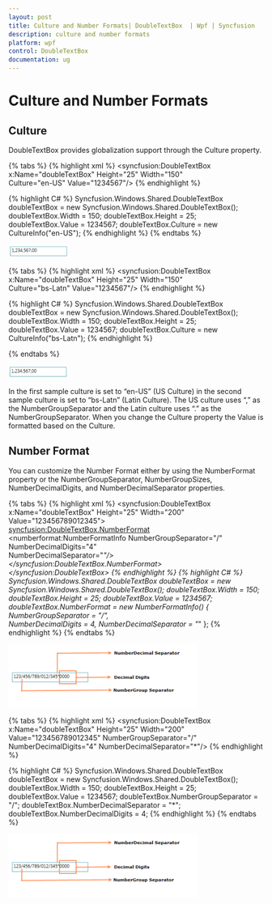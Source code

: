 ```yaml
---
layout: post
title: Culture and Number Formats| DoubleTextBox  | Wpf | Syncfusion
description: culture and number formats
platform: wpf
control: DoubleTextBox 
documentation: ug
---
```


# Culture and Number Formats

## Culture

DoubleTextBox provides globalization support through the Culture property. 


{% tabs %}
{% highlight xml %} 
<syncfusion:DoubleTextBox x:Name="doubleTextBox" Height="25" Width="150"                  
Culture="en-US" Value="1234567"/> 
{% endhighlight %} 

{% highlight C# %}
 Syncfusion.Windows.Shared.DoubleTextBox doubleTextBox = new Syncfusion.Windows.Shared.DoubleTextBox();
 doubleTextBox.Width = 150;
 doubleTextBox.Height = 25;
 doubleTextBox.Value = 1234567;
 doubleTextBox.Culture = new CultureInfo("en-US");
 {% endhighlight %}
 {% endtabs %}



![](Culture-and-Number-Formats_images/Culture-and-Number-Formats_img1.png)





{% tabs %}
{% highlight xml %} 
<syncfusion:DoubleTextBox x:Name="doubleTextBox" Height="25" Width="150"           
Culture="bs-Latn" Value="1234567"/> 
{% endhighlight %} 

{% highlight C# %}
 Syncfusion.Windows.Shared.DoubleTextBox doubleTextBox = new Syncfusion.Windows.Shared.DoubleTextBox();
 doubleTextBox.Width = 150;
 doubleTextBox.Height = 25;
 doubleTextBox.Value = 1234567;
 doubleTextBox.Culture = new CultureInfo("bs-Latn");
 {% endhighlight %}
 
 {% endtabs %}



![](Culture-and-Number-Formats_images/Culture-and-Number-Formats_img2.png)





In the first sample culture is set to “en-US” (US Culture) in the second sample culture is set to “bs-Latn” (Latin Culture). The US culture uses “,” as the NumberGroupSeparator and the Latin culture uses “.” as the NumberGroupSeparator. When you change the Culture property the Value is formatted based on the Culture.

## Number Format

You can customize the Number Format either by using the NumberFormat property or the NumberGroupSeparator, NumberGroupSizes, NumberDecimalDigits, and NumberDecimalSeparator properties.


{% tabs %}
{% highlight xml %}
 <syncfusion:DoubleTextBox x:Name="doubleTextBox" 
 Height="25" 
 Width="200"             
 Value="123456789012345">  
 <syncfusion:DoubleTextBox.NumberFormat>    
 <numberformat:NumberFormatInfo NumberGroupSeparator="/" NumberDecimalDigits="4"  
 NumberDecimalSeparator="*"/>    </syncfusion:DoubleTextBox.NumberFormat>
 </syncfusion:DoubleTextBox>
 {% endhighlight %} 
{% highlight C# %} 
Syncfusion.Windows.Shared.DoubleTextBox doubleTextBox = new    
Syncfusion.Windows.Shared.DoubleTextBox();
doubleTextBox.Width = 150;
doubleTextBox.Height = 25;
doubleTextBox.Value = 1234567;
doubleTextBox.NumberFormat = new NumberFormatInfo()
{ NumberGroupSeparator = "/",                   
NumberDecimalDigits = 4, NumberDecimalSeparator = "*" };
{% endhighlight %} 
{% endtabs %}



![](Culture-and-Number-Formats_images/Culture-and-Number-Formats_img3.png)




{% tabs %}
{% highlight xml %}
<syncfusion:DoubleTextBox x:Name="doubleTextBox" Height="25" Width="200"                 
Value="123456789012345" NumberGroupSeparator="/"                  
NumberDecimalDigits="4" NumberDecimalSeparator="*"/> 
{% endhighlight %} 

{% highlight C# %} 
Syncfusion.Windows.Shared.DoubleTextBox doubleTextBox = new Syncfusion.Windows.Shared.DoubleTextBox();
doubleTextBox.Width = 150;
doubleTextBox.Height = 25;
doubleTextBox.Value = 1234567;
doubleTextBox.NumberGroupSeparator = "/";
doubleTextBox.NumberDecimalSeparator = "*";
doubleTextBox.NumberDecimalDigits = 4;
 {% endhighlight %} 
{% endtabs %}


![](Culture-and-Number-Formats_images/Culture-and-Number-Formats_img4.png)



